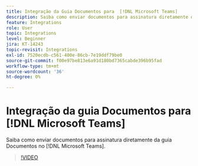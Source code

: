 ```yaml
---
title: Integração da Guia Documentos para  [!DNL Microsoft Teams]
description: Saiba como enviar documentos para assinatura diretamente da guia Documentos no [!DNL Microsoft Teams]
feature: Integrations
role: User
topic: Integrations
level: Beginner
jira: KT-14243
topic-revisit: Integrations
exl-id: 7520ecdb-c561-400e-86cb-7e19ddf79be0
source-git-commit: f00e97be813e6a91d180bd7365cabde396b95fad
workflow-type: tm+mt
source-wordcount: '36'
ht-degree: 0%

---
```


# Integração da guia Documentos para [!DNL Microsoft Teams]

Saiba como enviar documentos para assinatura diretamente da guia Documentos no [!DNL Microsoft Teams].

>[!VIDEO](https://video.tv.adobe.com/v/3425477?quality=12&learn=on&hidetitle=true)
